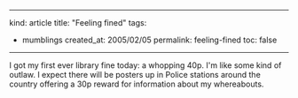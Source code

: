 -----
kind: article
title: "Feeling fined"
tags:
- mumblings
created_at: 2005/02/05
permalink: feeling-fined
toc: false
-----

<p>I got my first ever library fine today: a whopping 40p. I'm like some kind of outlaw. I expect there will be posters up in Police stations around the country offering a 30p reward for information about my whereabouts.</p>


